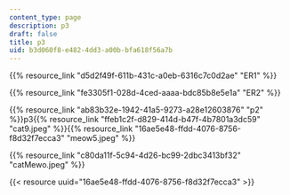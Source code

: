 ```yaml
---
content_type: page
description: p3
draft: false
title: p3
uid: b3d060f8-e482-4dd3-a00b-bfa618f56a7b
---
```

{{% resource_link "d5d2f49f-611b-431c-a0eb-6316c7c0d2ae" "ER1" %}}

{{% resource_link "fe3305f1-028d-4ced-aaaa-bdc85b8e5e1a" "ER2" %}}

{{% resource_link "ab83b32e-1942-41a5-9273-a28e12603876" "p2" %}}p3{{% resource_link "ffeb1c2f-d829-414d-b47f-4b7801a3dc59" "cat9.jpeg" %}}{{% resource_link "16ae5e48-ffdd-4076-8756-f8d32f7ecca3" "meow5.jpeg" %}}

{{% resource_link "c80da11f-5c94-4d26-bc99-2dbc3413bf32" "catMewo.jpeg" %}}

{{< resource uuid="16ae5e48-ffdd-4076-8756-f8d32f7ecca3" >}}